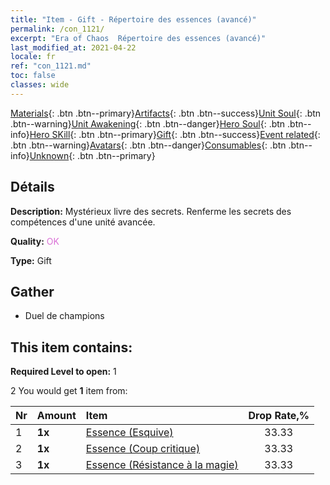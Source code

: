 ```yaml
---
title: "Item - Gift - Répertoire des essences (avancé)"
permalink: /con_1121/
excerpt: "Era of Chaos  Répertoire des essences (avancé)"
last_modified_at: 2021-04-22
locale: fr
ref: "con_1121.md"
toc: false
classes: wide
---
```

 [Materials](/ItemsFR/){: .btn .btn--primary}[Artifacts](/ItemsFR/Artifacts/){: .btn .btn--success}[Unit Soul](/ItemsFR/UnitSoul/){: .btn .btn--warning}[Unit Awakening](/ItemsFR/UnitAwakening/){: .btn .btn--danger}[Hero Soul](/ItemsFR/HeroSoul/){: .btn .btn--info}[Hero SKill](/ItemsFR/HeroSkill/){: .btn .btn--primary}[Gift](/ItemsFR/Gift/){: .btn .btn--success}[Event related](/ItemsFR/Events/){: .btn .btn--warning}[Avatars](/ItemsFR/Avatars/){: .btn .btn--danger}[Consumables](/ItemsFR/Consumables/){: .btn .btn--info}[Unknown](/ItemsFR/Unknown/){: .btn .btn--primary}

## Détails
 **Description:** Mystérieux livre des secrets. Renferme les secrets des compétences d'une unité avancée.

 **Quality:** <span style="color: #DA70D6">OK</span>

 **Type:** Gift

## Gather

*    Duel de champions 

## This item contains:

 **Required Level to open:** 1

 2 You would get **1** item  from:

  | Nr | Amount |     Item    | Drop Rate,% |
  |:---|:-------|:------------|:---------:|
  | 1 |  **1x** | [Essence (Esquive)](/fr/Items/con_1114/) | 33.33 | 
  | 2 |  **1x** | [Essence (Coup critique)](/fr/Items/con_1115/) | 33.33 | 
  | 3 |  **1x** | [Essence (Résistance à la magie)](/fr/Items/con_1118/) | 33.33 | 
